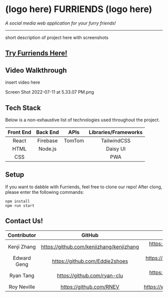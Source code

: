 # (logo here) FURRIENDS (logo here)
<em>A social media web application for your furry friends!</em>

---

short description of project here with screenshots

## [Try Furriends Here!](https://furriends-32ebf.web.app)

## Video Walkthrough
insert video here

Screen Shot 2022-07-11 at 5.33.07 PM.png

## Tech Stack
Below is a non-exhaustive list of technologies used throughout the project.

Front End | Back End | APIs    | Libraries/Frameworks
:-------: | :------: | :-----: | :------------------: 
React     | Firebase | TomTom  | TailwindCSS
HTML      | Node.js  |         | Daisy UI
CSS       |          |         | PWA

## Setup
If you want to dabble with Furriends, feel free to clone our repo! After clong, please enter the following commands:
```
npm install
npm run start
```

## Contact Us!

Contributor | GitHub | LinkedIn | Email
:---: | :---: | :---: | :---: 
Kenji Zhang | https://github.com/kenjizhang/kenjizhang | https://www.linkedin.com/in/kenji-zhang/ | kenjizhang.1@gmail.com
Edward Geng | https://github.com/Eddie2shoes | https://www.linkedin.com/in/edward-geng/ | egeng01@gmail.com
Ryan Tang | https://github.com/ryan-clu | https://www.linkedin.com/in/ryan-tang-clu/ | ryan.tang.clu@gmail.com
Roy Neville | https://github.com/RNEV | https://www.linkedin.com/in/royneville/ | RoyNeville20@gmail.com
